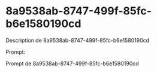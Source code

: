 # 8a9538ab-8747-499f-85fc-b6e1580190cd

Description de 8a9538ab-8747-499f-85fc-b6e1580190cd

Prompt:

Prompt de 8a9538ab-8747-499f-85fc-b6e1580190cd